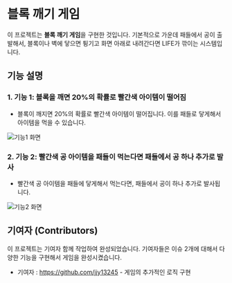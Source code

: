 # 블록 깨기 게임

이 프로젝트는 **블록 깨기 게임**을 구현한 것입니다. 기본적으로 가운데 패들에서 공이 출발해서, 블록이나 벽에 닿으면 튕기고 화면 아래로 내려간다면 LIFE가 깎이는 시스템입니다.

## 기능 설명

### 1. **기능 1: 블록을 깨면 20%의 확률로 빨간색 아이템이 떨어짐**
   - 블록이 깨지면 20%의 확률로 빨간색 아이템이 떨어집니다. 이를 패들로 닿게해서 아이템을 먹을 수 있습니다.

   ![기능1 화면](스크린샷1.png)

### 2. **기능 2: 빨간색 공 아이템을 패들이 먹는다면 패들에서 공 하나 추가로 발사**
   - 빨간색 공 아이템을 패들에 닿게해서 먹는다면, 패들에서 공이 하나 추가로 발사됩니다.

   ![기능2 화면](스크린샷2.png)

## 기여자 (Contributors)

이 프로젝트는 기여자 함께 작업하여 완성되었습니다. 기여자들은 이슈 2개에 대해서 다양한 기능을 구현해서 게임을 완성시켰습니다.

- 기여자 : https://github.com/jjy13245 - 게임의 추가적인 로직 구현
